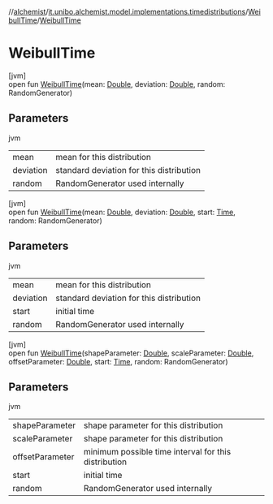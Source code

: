 //[alchemist](../../../index.md)/[it.unibo.alchemist.model.implementations.timedistributions](../index.md)/[WeibullTime](index.md)/[WeibullTime](-weibull-time.md)

# WeibullTime

[jvm]\
open fun [WeibullTime](-weibull-time.md)(mean: [Double](https://kotlinlang.org/api/latest/jvm/stdlib/kotlin/-double/index.html), deviation: [Double](https://kotlinlang.org/api/latest/jvm/stdlib/kotlin/-double/index.html), random: RandomGenerator)

## Parameters

jvm

| | |
|---|---|
| mean | mean for this distribution |
| deviation | standard deviation for this distribution |
| random | RandomGenerator used internally |

[jvm]\
open fun [WeibullTime](-weibull-time.md)(mean: [Double](https://kotlinlang.org/api/latest/jvm/stdlib/kotlin/-double/index.html), deviation: [Double](https://kotlinlang.org/api/latest/jvm/stdlib/kotlin/-double/index.html), start: [Time](../../it.unibo.alchemist.model.interfaces/-time/index.md), random: RandomGenerator)

## Parameters

jvm

| | |
|---|---|
| mean | mean for this distribution |
| deviation | standard deviation for this distribution |
| start | initial time |
| random | RandomGenerator used internally |

[jvm]\
open fun [WeibullTime](-weibull-time.md)(shapeParameter: [Double](https://kotlinlang.org/api/latest/jvm/stdlib/kotlin/-double/index.html), scaleParameter: [Double](https://kotlinlang.org/api/latest/jvm/stdlib/kotlin/-double/index.html), offsetParameter: [Double](https://kotlinlang.org/api/latest/jvm/stdlib/kotlin/-double/index.html), start: [Time](../../it.unibo.alchemist.model.interfaces/-time/index.md), random: RandomGenerator)

## Parameters

jvm

| | |
|---|---|
| shapeParameter | shape parameter for this distribution |
| scaleParameter | shape parameter for this distribution |
| offsetParameter | minimum possible time interval for this distribution |
| start | initial time |
| random | RandomGenerator used internally |
